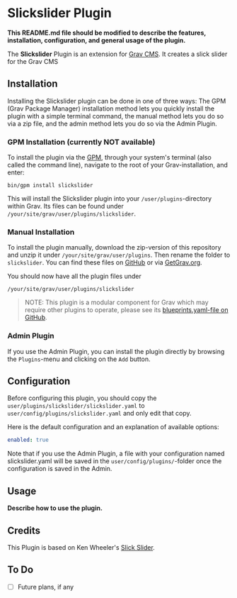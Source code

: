 # Slickslider Plugin

**This README.md file should be modified to describe the features, installation, configuration, and general usage of the plugin.**

The **Slickslider** Plugin is an extension for [Grav CMS](https://github.com/getgrav/grav). It creates a slick slider for the Grav CMS

## Installation

Installing the Slickslider plugin can be done in one of three ways: The GPM (Grav Package Manager) installation method lets you quickly install the plugin with a simple terminal command, the manual method lets you do so via a zip file, and the admin method lets you do so via the Admin Plugin.

### GPM Installation (currently NOT available)

To install the plugin via the [GPM](https://learn.getgrav.org/cli-console/grav-cli-gpm), through your system's terminal (also called the command line), navigate to the root of your Grav-installation, and enter:

    bin/gpm install slickslider

This will install the Slickslider plugin into your `/user/plugins`-directory within Grav. Its files can be found under `/your/site/grav/user/plugins/slickslider`.

### Manual Installation

To install the plugin manually, download the zip-version of this repository and unzip it under `/your/site/grav/user/plugins`. Then rename the folder to `slickslider`. You can find these files on [GitHub](https://github.com//grav-plugin-slickslider) or via [GetGrav.org](https://getgrav.org/downloads/plugins).

You should now have all the plugin files under

    /your/site/grav/user/plugins/slickslider

> NOTE: This plugin is a modular component for Grav which may require other plugins to operate, please see its [blueprints.yaml-file on GitHub](https://github.com//grav-plugin-slickslider/blob/main/blueprints.yaml).

### Admin Plugin

If you use the Admin Plugin, you can install the plugin directly by browsing the `Plugins`-menu and clicking on the `Add` button.

## Configuration

Before configuring this plugin, you should copy the `user/plugins/slickslider/slickslider.yaml` to `user/config/plugins/slickslider.yaml` and only edit that copy.

Here is the default configuration and an explanation of available options:

```yaml
enabled: true
```

Note that if you use the Admin Plugin, a file with your configuration named slickslider.yaml will be saved in the `user/config/plugins/`-folder once the configuration is saved in the Admin.

## Usage

**Describe how to use the plugin.**

## Credits

This Plugin is based on Ken Wheeler's [Slick Slider](https://github.com/kenwheeler/slick).

## To Do

- [ ] Future plans, if any

